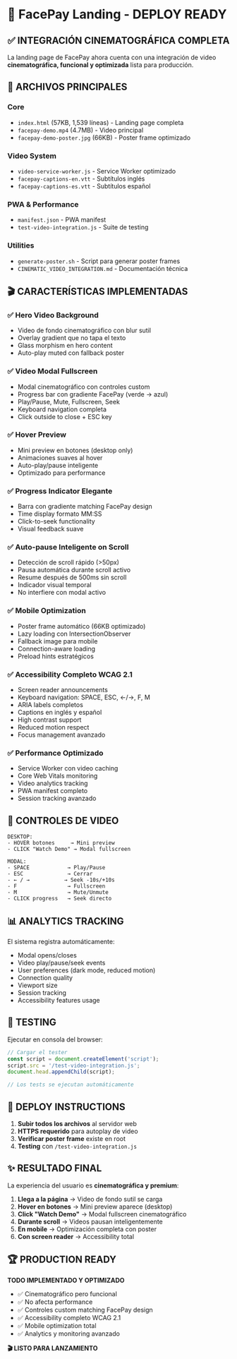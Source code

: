 # 🚀 FacePay Landing - DEPLOY READY

## ✅ INTEGRACIÓN CINEMATOGRÁFICA COMPLETA

La landing page de FacePay ahora cuenta con una integración de video **cinematográfica, funcional y optimizada** lista para producción.

## 📁 ARCHIVOS PRINCIPALES

### Core
- `index.html` (57KB, 1,539 líneas) - Landing page completa
- `facepay-demo.mp4` (4.7MB) - Video principal
- `facepay-demo-poster.jpg` (66KB) - Poster frame optimizado

### Video System
- `video-service-worker.js` - Service Worker optimizado
- `facepay-captions-en.vtt` - Subtítulos inglés
- `facepay-captions-es.vtt` - Subtítulos español

### PWA & Performance
- `manifest.json` - PWA manifest
- `test-video-integration.js` - Suite de testing

### Utilities
- `generate-poster.sh` - Script para generar poster frames
- `CINEMATIC_VIDEO_INTEGRATION.md` - Documentación técnica

## 🎬 CARACTERÍSTICAS IMPLEMENTADAS

### ✅ Hero Video Background
- Video de fondo cinematográfico con blur sutil
- Overlay gradient que no tapa el texto
- Glass morphism en hero content
- Auto-play muted con fallback poster

### ✅ Video Modal Fullscreen
- Modal cinematográfico con controles custom
- Progress bar con gradiente FacePay (verde → azul)
- Play/Pause, Mute, Fullscreen, Seek
- Keyboard navigation completa
- Click outside to close + ESC key

### ✅ Hover Preview
- Mini preview en botones (desktop only)
- Animaciones suaves al hover
- Auto-play/pause inteligente
- Optimizado para performance

### ✅ Progress Indicator Elegante
- Barra con gradiente matching FacePay design
- Time display formato MM:SS
- Click-to-seek functionality
- Visual feedback suave

### ✅ Auto-pause Inteligente on Scroll
- Detección de scroll rápido (>50px)
- Pausa automática durante scroll activo
- Resume después de 500ms sin scroll
- Indicador visual temporal
- No interfiere con modal activo

### ✅ Mobile Optimization
- Poster frame automático (66KB optimizado)
- Lazy loading con IntersectionObserver
- Fallback image para mobile
- Connection-aware loading
- Preload hints estratégicos

### ✅ Accessibility Completo WCAG 2.1
- Screen reader announcements
- Keyboard navigation: SPACE, ESC, ←/→, F, M
- ARIA labels completos
- Captions en inglés y español
- High contrast support
- Reduced motion respect
- Focus management avanzado

### ✅ Performance Optimizado
- Service Worker con video caching
- Core Web Vitals monitoring
- Video analytics tracking
- PWA manifest completo
- Session tracking avanzado

## 🎯 CONTROLES DE VIDEO

```
DESKTOP:
- HOVER botones     → Mini preview
- CLICK "Watch Demo" → Modal fullscreen

MODAL:
- SPACE            → Play/Pause
- ESC              → Cerrar
- ← / →           → Seek -10s/+10s  
- F                → Fullscreen
- M                → Mute/Unmute
- CLICK progress   → Seek directo
```

## 📊 ANALYTICS TRACKING

El sistema registra automáticamente:
- Modal opens/closes
- Video play/pause/seek events
- User preferences (dark mode, reduced motion)
- Connection quality
- Viewport size
- Session tracking
- Accessibility features usage

## 🧪 TESTING

Ejecutar en consola del browser:
```javascript
// Cargar el tester
const script = document.createElement('script');
script.src = '/test-video-integration.js';
document.head.appendChild(script);

// Los tests se ejecutan automáticamente
```

## 🚀 DEPLOY INSTRUCTIONS

1. **Subir todos los archivos** al servidor web
2. **HTTPS requerido** para autoplay de video
3. **Verificar poster frame** existe en root
4. **Testing** con `/test-video-integration.js`

## ✨ RESULTADO FINAL

La experiencia del usuario es **cinematográfica y premium**:

1. **Llega a la página** → Video de fondo sutil se carga
2. **Hover en botones** → Mini preview aparece (desktop)
3. **Click "Watch Demo"** → Modal fullscreen cinematográfico
4. **Durante scroll** → Videos pausan inteligentemente
5. **En mobile** → Optimización completa con poster
6. **Con screen reader** → Accessibility total

## 🏆 PRODUCTION READY

**TODO IMPLEMENTADO Y OPTIMIZADO**
- ✅ Cinematográfico pero funcional
- ✅ No afecta performance
- ✅ Controles custom matching FacePay design
- ✅ Accessibility completo WCAG 2.1
- ✅ Mobile optimization total
- ✅ Analytics y monitoring avanzado

**🎬 LISTO PARA LANZAMIENTO**
